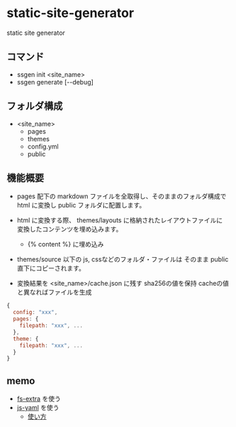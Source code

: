 # static-site-generator

static site generator

## コマンド

* ssgen init <site_name>
* ssgen generate [--debug]

## フォルダ構成

* <site_name>
  - pages
  - themes
  - config.yml
  - public

## 機能概要

* pages 配下の markdown ファイルを全取得し、そのままのフォルダ構成で html に変換し
  public フォルダに配置します。

* html に変換する際、 themes/layouts に格納されたレイアウトファイルに
  変換したコンテンツを埋め込みます。
  - {% content %} に埋め込み

* themes/source 以下の js, cssなどのフォルダ・ファイルは
  そのまま public 直下にコピーされます。

* 変換結果を <site_name>/cache.json に残す
  sha256の値を保持
  cacheの値と異なればファイルを生成

```js
{
  config: "xxx",
  pages: {
    filepath: "xxx", ...
  },
  theme: {
    filepath: "xxx", ...
  }
}
```

## memo

* [fs-extra](http://qiita.com/okaxaki/items/981633485594baf622b0) を使う
* [js-yaml](https://github.com/nodeca/js-yaml) を使う
  - [使い方](http://dev.classmethod.jp/client-side/javascript/node-yaml/)
